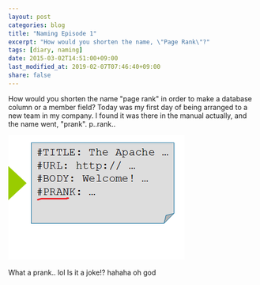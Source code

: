 ```yaml
---
layout: post
categories: blog
title: "Naming Episode 1"
excerpt: "How would you shorten the name, \"Page Rank\"?"
tags: [diary, naming]
date: 2015-03-02T14:51:00+09:00
last_modified_at: 2019-02-07T07:46:40+09:00
share: false
---
```


How would you shorten the name "page rank" in order to make a database column or a member field?
Today was my first day of being arranged to a new team in my company.
I found it was there in the manual actually, and the name went, "prank".
p..rank..

![This is prank.](/images/20150302_prank/prank.png)

What a prank.. lol Is it a joke!?
hahaha oh god
